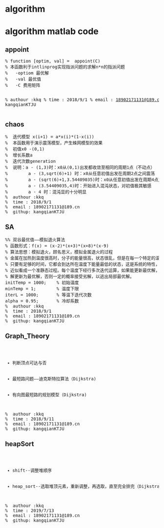 # algorithm
<h1>algorithm matlab code</h1>
<h2>appoint</h2>
<pre>
% function [optim, val] =  appoint(C)
% 本函数利于intlinprog实现指派问题的求解n*n的指派问题
%   -optiom 最优解
%   -val 最优值
%   -C 费用矩阵

%  authour :kkq
%  time : 2018/9/1
%  email : 18902171131@189.cn
%  githup: kangqianKTJU
</pre>
</hr>
<h2>chaos</h2>
<pre>
%  迭代模型 x(i+1) = a*x(i)*(1-x(i))
%  本函数用于演示震荡模型，产生蛛网模型的效果
%  初值x0 -(0,1)
%  增长系数a
%  迭代次数generation
%  说明：a - (1,3)时：x0从(0,1)出发都收敛至相同的周期1点（不动点）
%        a - (3,sqrt(6)+1) 时：x0从任意初值出发在周期2点之间震荡
%        a - (sqrt(6)+1,3.54409035)时：x0从任意初值出发在周期4点之间震荡
%        a - (3.54409035,4)时：开始进入混沌状态，对初值极其敏感
%        a - 4 时：混沌显的十分明显
%  authour :kkq
%  time : 2018/9/1
%  email : 18902171131@189.cn
%  githup: kangqianKTJU
</pre>

</hr>
<h2>SA</h2>
<pre>
%% 双谷最优值——模拟退火算法
% 函数形式：f(x) = (x-2)*(x+3)*(x+8)*(x-9)
% 算法思想：模拟退火，顾名思义，模拟金属退火的过程
% 金属在加热到温度很高时，分子的能量很高，状态很乱，但是在每一个特定的温度
% 只要有足够的时间，它都会到达所在温度下能量最低的状态，这是系统的特性，可以
% 近似看成一个准静态过程。每个温度下经行多次迭代运算，如果能更新最优解，则将
% 解更新为最优解，否则一定的概率接受劣解，以逃出局部最优解。
initTemp = 1000;    % 初始温度
minTemp = 1;        % 温度下限
iterL = 1000;       % 等温下迭代次数
alpha = 0.95;       % 冷却系数
%  authour :kkq
%  time : 2018/9/1
%  email : 18902171131@189.cn
%  githup: kangqianKTJU
</pre>

</hr>
<h2>Graph_Theory</h2>
<pre>
<ul>
  <li>判断顶点可达与否</li>
  <li>最短路问题——迪克斯特拉算法（Dijkstra)</li>
  <li>有向图最短路的规划模型（Dijkstra)</li>
</ul>
%  authour :kkq
%  time : 2018/9/11
%  email : 18902171131@189.cn
%  githup: kangqianKTJU
</pre>


</hr>
<h2>heapSort</h2>
<pre>
<ul>
  <li>shift--调整堆顺序</li>
  <li>heap_sort--选取堆顶元素，重新调整，再选取，直至完全排完（Dijkstra)</li>
</ul>
%  authour :kkq
%  time : 2019/7/13
%  email : 18902171131@189.cn
%  githup: kangqianKTJU
</pre>
